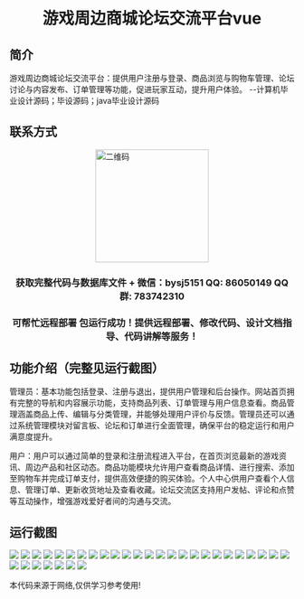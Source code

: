 <p><h1 align="center">游戏周边商城论坛交流平台vue</h1></p>

## 简介
游戏周边商城论坛交流平台：提供用户注册与登录、商品浏览与购物车管理、论坛讨论与内容发布、订单管理等功能，促进玩家互动，提升用户体验。    --计算机毕业设计源码；毕设源码；java毕业设计源码


## 联系方式
<img src="https://bs-1329754181.cos.ap-shanghai.myqcloud.com/wx.jpg" alt="二维码" style="display: block; margin: 0 auto;" width="200px">
<p><h3 align="center">获取完整代码与数据库文件 + 微信：bysj5151 QQ: 86050149 QQ群: 783742310</h3></p>
<p><h3 align="center">可帮忙远程部署 包运行成功！提供远程部署、修改代码、设计文档指导、代码讲解等服务！</h3></p>

## 功能介绍（完整见运行截图）
管理员：基本功能包括登录、注册与退出，提供用户管理和后台操作。网站首页拥有完整的导航和内容展示功能，支持商品列表、订单管理与用户信息查看。商品管理涵盖商品上传、编辑与分类管理，并能够处理用户评价与反馈。管理员还可以通过系统管理模块对留言板、论坛和订单进行全面管理，确保平台的稳定运行和用户满意度提升。

用户：用户可以通过简单的登录和注册流程进入平台，在首页浏览最新的游戏资讯、周边产品和社区动态。商品功能模块允许用户查看商品详情、进行搜索、添加至购物车并完成订单支付，提供高效便捷的购买体验。个人中心供用户查看个人信息、管理订单、更新收货地址及查看收藏。论坛交流区支持用户发帖、评论和点赞等互动操作，增强游戏爱好者间的沟通与交流。


## 运行截图
![](https://bs-1329754181.cos.ap-shanghai.myqcloud.com/ssm/GamePeripheralMallForum/img/001.jpg)
![](https://bs-1329754181.cos.ap-shanghai.myqcloud.com/ssm/GamePeripheralMallForum/img/002.jpg)
![](https://bs-1329754181.cos.ap-shanghai.myqcloud.com/ssm/GamePeripheralMallForum/img/003.jpg)
![](https://bs-1329754181.cos.ap-shanghai.myqcloud.com/ssm/GamePeripheralMallForum/img/004.jpg)
![](https://bs-1329754181.cos.ap-shanghai.myqcloud.com/ssm/GamePeripheralMallForum/img/005.jpg)
![](https://bs-1329754181.cos.ap-shanghai.myqcloud.com/ssm/GamePeripheralMallForum/img/006.jpg)
![](https://bs-1329754181.cos.ap-shanghai.myqcloud.com/ssm/GamePeripheralMallForum/img/007.jpg)
![](https://bs-1329754181.cos.ap-shanghai.myqcloud.com/ssm/GamePeripheralMallForum/img/008.jpg)
![](https://bs-1329754181.cos.ap-shanghai.myqcloud.com/ssm/GamePeripheralMallForum/img/009.jpg)
![](https://bs-1329754181.cos.ap-shanghai.myqcloud.com/ssm/GamePeripheralMallForum/img/010.jpg)
![](https://bs-1329754181.cos.ap-shanghai.myqcloud.com/ssm/GamePeripheralMallForum/img/011.jpg)
![](https://bs-1329754181.cos.ap-shanghai.myqcloud.com/ssm/GamePeripheralMallForum/img/012.jpg)
![](https://bs-1329754181.cos.ap-shanghai.myqcloud.com/ssm/GamePeripheralMallForum/img/013.jpg)
![](https://bs-1329754181.cos.ap-shanghai.myqcloud.com/ssm/GamePeripheralMallForum/img/014.jpg)
![](https://bs-1329754181.cos.ap-shanghai.myqcloud.com/ssm/GamePeripheralMallForum/img/015.jpg)
![](https://bs-1329754181.cos.ap-shanghai.myqcloud.com/ssm/GamePeripheralMallForum/img/016.jpg)
![](https://bs-1329754181.cos.ap-shanghai.myqcloud.com/ssm/GamePeripheralMallForum/img/017.jpg)
![](https://bs-1329754181.cos.ap-shanghai.myqcloud.com/ssm/GamePeripheralMallForum/img/018.jpg)
![](https://bs-1329754181.cos.ap-shanghai.myqcloud.com/ssm/GamePeripheralMallForum/img/019.jpg)
![](https://bs-1329754181.cos.ap-shanghai.myqcloud.com/ssm/GamePeripheralMallForum/img/020.jpg)
![](https://bs-1329754181.cos.ap-shanghai.myqcloud.com/ssm/GamePeripheralMallForum/img/021.jpg)
![](https://bs-1329754181.cos.ap-shanghai.myqcloud.com/ssm/GamePeripheralMallForum/img/022.jpg)
![](https://bs-1329754181.cos.ap-shanghai.myqcloud.com/ssm/GamePeripheralMallForum/img/023.jpg)
![](https://bs-1329754181.cos.ap-shanghai.myqcloud.com/ssm/GamePeripheralMallForum/img/024.jpg)
![](https://bs-1329754181.cos.ap-shanghai.myqcloud.com/ssm/GamePeripheralMallForum/img/025.jpg)
![](https://bs-1329754181.cos.ap-shanghai.myqcloud.com/ssm/GamePeripheralMallForum/img/026.jpg)
![](https://bs-1329754181.cos.ap-shanghai.myqcloud.com/ssm/GamePeripheralMallForum/img/027.jpg)
![](https://bs-1329754181.cos.ap-shanghai.myqcloud.com/ssm/GamePeripheralMallForum/img/028.jpg)
![](https://bs-1329754181.cos.ap-shanghai.myqcloud.com/ssm/GamePeripheralMallForum/img/029.jpg)
![](https://bs-1329754181.cos.ap-shanghai.myqcloud.com/ssm/GamePeripheralMallForum/img/030.jpg)
![](https://bs-1329754181.cos.ap-shanghai.myqcloud.com/ssm/GamePeripheralMallForum/img/031.jpg)
![](https://bs-1329754181.cos.ap-shanghai.myqcloud.com/ssm/GamePeripheralMallForum/img/032.jpg)

<p>本代码来源于网络,仅供学习参考使用!</p>
